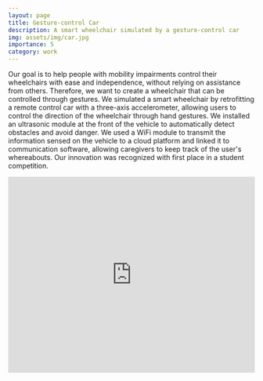 ```yaml
---
layout: page
title: Gesture-control Car
description: A smart wheelchair simulated by a gesture-control car
img: assets/img/car.jpg
importance: 5
category: work
---
```


Our goal is to help people with mobility impairments control their wheelchairs with ease and independence, without relying on assistance from others. Therefore, we want to create a wheelchair that can be controlled through gestures. We simulated a smart wheelchair by retrofitting a remote control car with a three-axis accelerometer, allowing users to control the direction of the wheelchair through hand gestures. We installed an ultrasonic module at the front of the vehicle to automatically detect obstacles and avoid danger. We used a WiFi module to transmit the information sensed on the vehicle to a cloud platform and linked it to communication software, allowing caregivers to keep track of the user's whereabouts.
Our innovation was recognized with first place in a student competition.

<iframe width="100%" height="400" src="https://www.youtube.com/embed/-XoNP0iro9I" title="YouTube video player" frameborder="0" allow="accelerometer; autoplay; clipboard-write; encrypted-media; gyroscope; picture-in-picture; web-share" allowfullscreen></iframe>
